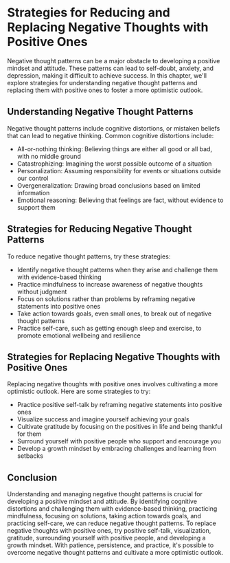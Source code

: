 # Strategies for Reducing and Replacing Negative Thoughts with Positive Ones

Negative thought patterns can be a major obstacle to developing a positive mindset and attitude. These patterns can lead to self-doubt, anxiety, and depression, making it difficult to achieve success. In this chapter, we'll explore strategies for understanding negative thought patterns and replacing them with positive ones to foster a more optimistic outlook.

Understanding Negative Thought Patterns
---------------------------------------

Negative thought patterns include cognitive distortions, or mistaken beliefs that can lead to negative thinking. Common cognitive distortions include:

* All-or-nothing thinking: Believing things are either all good or all bad, with no middle ground
* Catastrophizing: Imagining the worst possible outcome of a situation
* Personalization: Assuming responsibility for events or situations outside our control
* Overgeneralization: Drawing broad conclusions based on limited information
* Emotional reasoning: Believing that feelings are fact, without evidence to support them

Strategies for Reducing Negative Thought Patterns
-------------------------------------------------

To reduce negative thought patterns, try these strategies:

* Identify negative thought patterns when they arise and challenge them with evidence-based thinking
* Practice mindfulness to increase awareness of negative thoughts without judgment
* Focus on solutions rather than problems by reframing negative statements into positive ones
* Take action towards goals, even small ones, to break out of negative thought patterns
* Practice self-care, such as getting enough sleep and exercise, to promote emotional wellbeing and resilience

Strategies for Replacing Negative Thoughts with Positive Ones
-------------------------------------------------------------

Replacing negative thoughts with positive ones involves cultivating a more optimistic outlook. Here are some strategies to try:

* Practice positive self-talk by reframing negative statements into positive ones
* Visualize success and imagine yourself achieving your goals
* Cultivate gratitude by focusing on the positives in life and being thankful for them
* Surround yourself with positive people who support and encourage you
* Develop a growth mindset by embracing challenges and learning from setbacks

Conclusion
----------

Understanding and managing negative thought patterns is crucial for developing a positive mindset and attitude. By identifying cognitive distortions and challenging them with evidence-based thinking, practicing mindfulness, focusing on solutions, taking action towards goals, and practicing self-care, we can reduce negative thought patterns. To replace negative thoughts with positive ones, try positive self-talk, visualization, gratitude, surrounding yourself with positive people, and developing a growth mindset. With patience, persistence, and practice, it's possible to overcome negative thought patterns and cultivate a more optimistic outlook.
